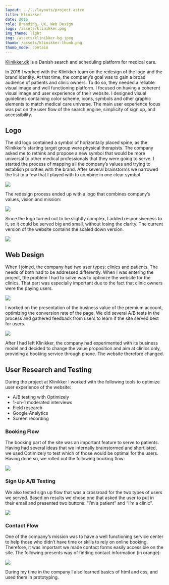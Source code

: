 ```yaml
---
layout: ../../layouts/project.astro
title: Klinikker
date: 2016
role: Branding, UX, Web Design
logo: /assets/klinikker.png
img_theme: light
img: /assets/klinikker-bg.jpeg
thumb: /assets/klinikker-thumb.png
thumb_mode: contain
---
```


[Klinikker.dk](https://klinikker.dk) is a Danish search and scheduling platform
for medical care.

In 2016 I worked with the Klinikker team on the redesign of the logo and the
brand identity. At that time, the company’s goal was to gain a broad audience of
patients and clinic owners. To do so, they needed a reliable visual image and
well functioning platform. I focused on having a coherent visual image and user
experience of their website. I designed visual guidelines containing color
scheme, icons, symbols and other graphic elements to match medical care
universe. The main user experience focus was put on the user flow of the search
engine, simplicity of sign up, and accessibility.

## Logo

The old logo contained a symbol of horizontally placed spine, as the Klinikker’s
starting target group were physical therapists. The company asked me to rethink
and propose a new symbol that would be more universal to other medical
professionals that they were going to serve. I started the process of mapping
all the company’s values and trying to establish priorities with the brand.
After several brainstorms we narrowed the list to a few that I played with to
combine in one clear symbol.

![](/assets/klinikker-logo.png)

The redesign process ended up with a logo that combines company’s values, vision
and mission:

![](/assets/klinikker-logo-explained.png)

Since the logo turned out to be slightly complex, I added responsiveness to it,
so it could be served big and small, without losing the clarity. The current
version of the website contains the scaled down version.

![](/assets/klinikker-small.png)

## Web Design

When I joined, the company had two user types: clinics and patients. The needs
of both had to be addressed differently. When I was entering the project, the
problem I had to solve was to optimize the website for the clinics. That part
was especially important due to the fact that clinic owners were the paying
users.

![](/assets/klinikker-page.png)

I worked on the presentation of the business value of the premium account,
optimizing the conversion rate of the page. We did several A/B tests in the
process and gathered feedback from users to learn if the site served best for
users.

![](/assets/klinikker-main.png)

After I had left Klinikker, the company had experimented with its business model
and decided to change the value proposition and aim at clinics only, providing a
booking service through phone. The website therefore changed.

## User Research and Testing

During the project at Klinikker I worked with the following tools to optimize
user experience of the website:

- A/B testing with Optimizely
- 1-on-1 moderated interviews
- Field research
- Google Analytics
- Screen recording

### Booking Flow

The booking part of the site was an important feature to serve to patients.
Having had several ideas that we internally brainstormed and shortlisted, we
used Optimizely to test which of those would be optimal for the users. Having
done so, we rolled out the following booking flow:

![](/assets/booking.png)

### Sign Up A/B Testing

We also tested sign up flow that was a crossroad for the two types of users we
served. Based on results we chose one that asked the user to put in their email
and presented two buttons: “I’m a patient” and “I’m a clinic”.

![](/assets/signup.png)

### Contact Flow

One of the company’s mission was to have a well functioning service center to
help those who didn’t have time or skills to rely on online booking. Therefore,
it was important we made contact forms easily accessible on the site. The
following presents way of finding contact information (in orange):

![](/assets/contact-flow.png)

During my time in the company I also learned basics of html and css, and used
them in prototyping.
